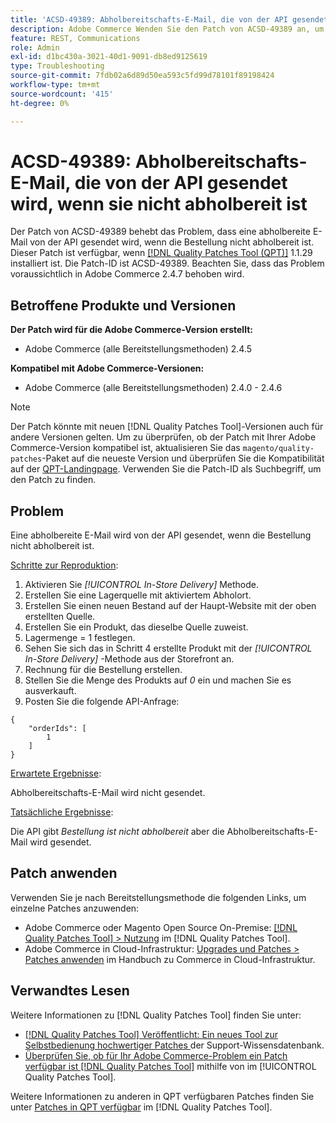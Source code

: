 ```yaml
---
title: 'ACSD-49389: Abholbereitschafts-E-Mail, die von der API gesendet wird, wenn sie nicht abholbereit ist'
description: Adobe Commerce Wenden Sie den Patch von ACSD-49389 an, um das Problem zu beheben, dass die API eine E-Mail zur Abholung sendet, wenn die Bestellung nicht zur Abholung bereit ist.
feature: REST, Communications
role: Admin
exl-id: d1bc430a-3021-40d1-9091-db8ed9125619
type: Troubleshooting
source-git-commit: 7fdb02a6d89d50ea593c5fd99d78101f89198424
workflow-type: tm+mt
source-wordcount: '415'
ht-degree: 0%

---
```


# ACSD-49389: Abholbereitschafts-E-Mail, die von der API gesendet wird, wenn sie nicht abholbereit ist

Der Patch von ACSD-49389 behebt das Problem, dass eine abholbereite E-Mail von der API gesendet wird, wenn die Bestellung nicht abholbereit ist. Dieser Patch ist verfügbar, wenn [[!DNL Quality Patches Tool (QPT)]](https://experienceleague.adobe.com/de/docs/commerce-operations/tools/quality-patches-tool/quality-patches-tool-to-self-serve-quality-patches) 1.1.29 installiert ist. Die Patch-ID ist ACSD-49389. Beachten Sie, dass das Problem voraussichtlich in Adobe Commerce 2.4.7 behoben wird.

## Betroffene Produkte und Versionen

**Der Patch wird für die Adobe Commerce-Version erstellt:**

* Adobe Commerce (alle Bereitstellungsmethoden) 2.4.5

**Kompatibel mit Adobe Commerce-Versionen:**

* Adobe Commerce (alle Bereitstellungsmethoden) 2.4.0 - 2.4.6

>[!NOTE]
>
>Der Patch könnte mit neuen [!DNL Quality Patches Tool]-Versionen auch für andere Versionen gelten. Um zu überprüfen, ob der Patch mit Ihrer Adobe Commerce-Version kompatibel ist, aktualisieren Sie das `magento/quality-patches`-Paket auf die neueste Version und überprüfen Sie die Kompatibilität auf der [QPT-Landingpage](https://experienceleague.adobe.com/tools/commerce-quality-patches/index.html?lang=de). Verwenden Sie die Patch-ID als Suchbegriff, um den Patch zu finden.

## Problem

Eine abholbereite E-Mail wird von der API gesendet, wenn die Bestellung nicht abholbereit ist.

<u>Schritte zur Reproduktion</u>:

1. Aktivieren Sie *[!UICONTROL In-Store Delivery]* Methode.
1. Erstellen Sie eine Lagerquelle mit aktiviertem Abholort.
1. Erstellen Sie einen neuen Bestand auf der Haupt-Website mit der oben erstellten Quelle.
1. Erstellen Sie ein Produkt, das dieselbe Quelle zuweist.
1. Lagermenge = 1 festlegen.
1. Sehen Sie sich das in Schritt 4 erstellte Produkt mit der *[!UICONTROL In-Store Delivery]* -Methode aus der Storefront an.
1. Rechnung für die Bestellung erstellen.
1. Stellen Sie die Menge des Produkts auf *0* ein und machen Sie es ausverkauft.
1. Posten Sie die folgende API-Anfrage:

```
{
    "orderIds": [
        1
    ]
}
```

<u>Erwartete Ergebnisse</u>:

Abholbereitschafts-E-Mail wird nicht gesendet.

<u>Tatsächliche Ergebnisse</u>:

Die API gibt *Bestellung ist nicht abholbereit* aber die Abholbereitschafts-E-Mail wird gesendet.

## Patch anwenden

Verwenden Sie je nach Bereitstellungsmethode die folgenden Links, um einzelne Patches anzuwenden:

* Adobe Commerce oder Magento Open Source On-Premise: [[!DNL Quality Patches Tool] > Nutzung](/help/tools/quality-patches-tool/usage.md) im [!DNL Quality Patches Tool].
* Adobe Commerce in Cloud-Infrastruktur: [Upgrades und Patches > Patches anwenden](https://experienceleague.adobe.com/docs/commerce-cloud-service/user-guide/develop/upgrade/apply-patches.html?lang=de) im Handbuch zu Commerce in Cloud-Infrastruktur.

## Verwandtes Lesen

Weitere Informationen zu [!DNL Quality Patches Tool] finden Sie unter:

* [[!DNL Quality Patches Tool] Veröffentlicht: Ein neues Tool zur Selbstbedienung hochwertiger Patches ](https://experienceleague.adobe.com/de/docs/commerce-operations/tools/quality-patches-tool/quality-patches-tool-to-self-serve-quality-patches) der Support-Wissensdatenbank.
* [Überprüfen Sie, ob für Ihr Adobe Commerce-Problem ein Patch verfügbar ist [!DNL Quality Patches Tool]](/help/tools/quality-patches-tool/patches-available-in-qpt/check-patch-for-magento-issue-with-magento-quality-patches.md) mithilfe von im [!UICONTROL Quality Patches Tool].


Weitere Informationen zu anderen in QPT verfügbaren Patches finden Sie unter [Patches in QPT verfügbar](https://experienceleague.adobe.com/tools/commerce-quality-patches/index.html?lang=de) im [!DNL Quality Patches Tool].

